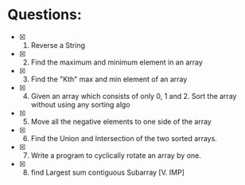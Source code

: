 # Questions:

- [x] 1. Reverse a String
- [x] 2. Find the maximum and minimum element in an array
- [x] 3. Find the "Kth" max and min element of an array 
- [x] 4. Given an array which consists of only 0, 1 and 2. Sort the array without using any sorting algo
- [x] 5. Move all the negative elements to one side of the array 
- [x] 6. Find the Union and Intersection of the two sorted arrays.
- [x] 7. Write a program to cyclically rotate an array by one.
- [x] 8. find Largest sum contiguous Subarray [V. IMP]
